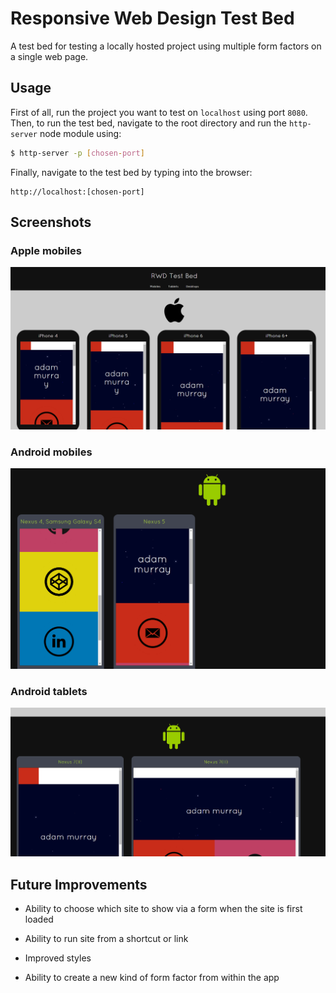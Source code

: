 # Responsive Web Design Test Bed

A test bed for testing a locally hosted project using multiple form factors on
a single web page.

## Usage

First of all, run the project you want to test on `localhost` using port `8080`.
Then, to run the test bed, navigate to the root directory and run the `http-server` node
module using:

```bash
$ http-server -p [chosen-port]
```

Finally, navigate to the test bed by typing into the browser:

```
http://localhost:[chosen-port]
```

## Screenshots

### Apple mobiles
![alt tag](./screenshots/shot_1.png)

### Android mobiles
![alt tag](./screenshots/shot_2.png)

### Android tablets
![alt tag](./screenshots/shot_3.png)

## Future Improvements

* Ability to choose which site to show via a form when the site is first loaded

* Ability to run site from a shortcut or link

* Improved styles

* Ability to create a new kind of form factor from within the app
